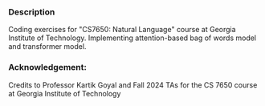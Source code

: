 ### Description
Coding exercises for "CS7650: Natural Language" course at Georgia Institute of Technology. Implementing attention-based bag of words model and transformer model.

### Acknowledgement:
Credits to Professor Kartik Goyal and Fall 2024 TAs for the CS 7650 course at Georgia Institute of Technology
